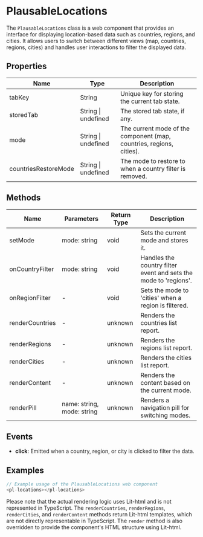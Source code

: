 # PlausableLocations

The `PlausableLocations` class is a web component that provides an interface for displaying location-based data such as countries, regions, and cities. It allows users to switch between different views (map, countries, regions, cities) and handles user interactions to filter the displayed data.

## Properties

| Name          | Type   | Description               |
|---------------|--------|---------------------------|
| tabKey        | String | Unique key for storing the current tab state. |
| storedTab     | String \| undefined | The stored tab state, if any. |
| mode          | String \| undefined | The current mode of the component (map, countries, regions, cities). |
| countriesRestoreMode | String \| undefined | The mode to restore to when a country filter is removed. |

## Methods

| Name             | Parameters        | Return Type | Description                 |
|------------------|-------------------|-------------|-----------------------------|
| setMode          | mode: string      | void        | Sets the current mode and stores it. |
| onCountryFilter  | mode: string      | void        | Handles the country filter event and sets the mode to 'regions'. |
| onRegionFilter   | -                 | void        | Sets the mode to 'cities' when a region is filtered. |
| renderCountries  | -                 | unknown     | Renders the countries list report. |
| renderRegions    | -                 | unknown     | Renders the regions list report. |
| renderCities     | -                 | unknown     | Renders the cities list report. |
| renderContent    | -                 | unknown     | Renders the content based on the current mode. |
| renderPill       | name: string, mode: string | unknown | Renders a navigation pill for switching modes. |

## Events

- **click**: Emitted when a country, region, or city is clicked to filter the data.

## Examples

```typescript
// Example usage of the PlausableLocations web component
<pl-locations></pl-locations>
```

Please note that the actual rendering logic uses Lit-html and is not represented in TypeScript. The `renderCountries`, `renderRegions`, `renderCities`, and `renderContent` methods return Lit-html templates, which are not directly representable in TypeScript. The `render` method is also overridden to provide the component's HTML structure using Lit-html.